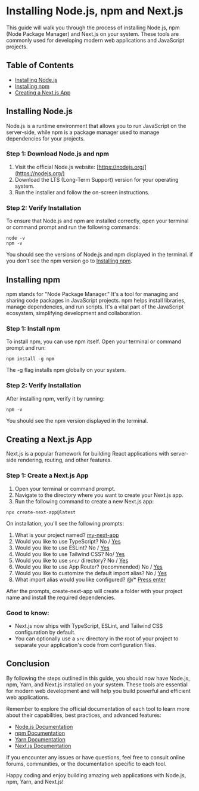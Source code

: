 # Installing Node.js, npm and Next.js

This guide will walk you through the process of installing Node.js, npm (Node Package Manager) and Next.js on your system. These tools are commonly used for developing modern web applications and JavaScript projects.

## Table of Contents
- [Installing Node.js](#installing-nodejs)
- [Installing npm](#installing-npm)
- [Creating a Next.js App](#creating-a-nextjs-app)

## Installing Node.js

Node.js is a runtime environment that allows you to run JavaScript on the server-side, while npm is a package manager used to manage dependencies for your projects.

### Step 1: Download Node.js and npm

1. Visit the official Node.js website: [https://nodejs.org/](https://nodejs.org/)
2. Download the LTS (Long-Term Support) version for your operating system.
3. Run the installer and follow the on-screen instructions.

### Step 2: Verify Installation

To ensure that Node.js and npm are installed correctly, open your terminal or command prompt and run the following commands:

```
node -v
npm -v
```

You should see the versions of Node.js and npm displayed in the terminal. if you don't see the npm version go to [Installing npm](#installing-npm).

## Installing npm

npm stands for "Node Package Manager." It's a tool for managing and sharing code packages in JavaScript projects. npm helps install libraries, manage dependencies, and run scripts. It's a vital part of the JavaScript ecosystem, simplifying development and collaboration.

### Step 1: Install npm

To install npm, you can use npm itself. Open your terminal or command prompt and run:

```
npm install -g npm
```

The -g flag installs npm globally on your system.

### Step 2: Verify Installation

After installing npm, verify it by running:

```
npm -v
```

You should see the npm version displayed in the terminal.

## Creating a Next.js App
Next.js is a popular framework for building React applications with server-side rendering, routing, and other features.

### Step 1: Create a Next.js App
1. Open your terminal or command prompt.
2. Navigate to the directory where you want to create your Next.js app.
3. Run the following command to create a new Next.js app:

```
npx create-next-app@latest
```

On installation, you'll see the following prompts:


1.  What is your project named? <ins>my-next-app</ins>
2.  Would you like to use TypeScript? No / <ins>Yes</ins>
3.  Would you like to use ESLint? No / <ins>Yes</ins>
4.  Would you like to use Tailwind CSS? No/ <ins>Yes</ins> 
5.  Would you like to use `src/` directory? No / <ins>Yes</ins>
6.  Would you like to use App Router? (recommended) No / <ins>Yes</ins>
7.  Would you like to customize the default import alias? No / <ins>Yes</ins>
8.  What import alias would you like configured? @/* <ins>Press enter</ins>

After the prompts, create-next-app will create a folder with your project name and install the required dependencies.

### Good to know:

- Next.js now ships with TypeScript, ESLint, and Tailwind CSS configuration by default.
- You can optionally use a `src` directory in the root of your project to separate your application's code from configuration files.

## Conclusion

By following the steps outlined in this guide, you should now have Node.js, npm, Yarn, and Next.js installed on your system. These tools are essential for modern web development and will help you build powerful and efficient web applications.

Remember to explore the official documentation of each tool to learn more about their capabilities, best practices, and advanced features:

- [Node.js Documentation](https://nodejs.org/en/docs/)
- [npm Documentation](https://docs.npmjs.com/)
- [Yarn Documentation](https://classic.Yarnpkg.com/en/docs)
- [Next.js Documentation](https://nextjs.org/docs)

If you encounter any issues or have questions, feel free to consult online forums, communities, or the documentation specific to each tool.

Happy coding and enjoy building amazing web applications with Node.js, npm, Yarn, and Next.js!
